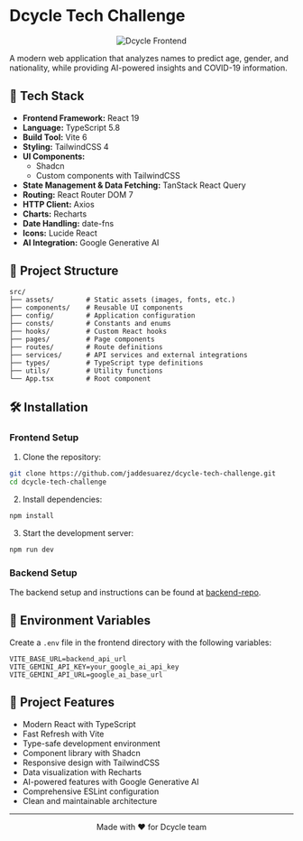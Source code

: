 # Dcycle Tech Challenge

<p align="center">
  <img src="https://img.shields.io/badge/Dcycle-Frontend-22C55E?style=for-the-badge" alt="Dcycle Frontend" />
</p>

A modern web application that analyzes names to predict age, gender, and nationality, while providing AI-powered insights and COVID-19 information.

## 🚀 Tech Stack

- **Frontend Framework:** React 19
- **Language:** TypeScript 5.8
- **Build Tool:** Vite 6
- **Styling:** TailwindCSS 4
- **UI Components:**
  - Shadcn
  - Custom components with TailwindCSS
- **State Management & Data Fetching:** TanStack React Query
- **Routing:** React Router DOM 7
- **HTTP Client:** Axios
- **Charts:** Recharts
- **Date Handling:** date-fns
- **Icons:** Lucide React
- **AI Integration:** Google Generative AI

## 📁 Project Structure

```
src/
├── assets/        # Static assets (images, fonts, etc.)
├── components/    # Reusable UI components
├── config/        # Application configuration
├── consts/        # Constants and enums
├── hooks/         # Custom React hooks
├── pages/         # Page components
├── routes/        # Route definitions
├── services/      # API services and external integrations
├── types/         # TypeScript type definitions
├── utils/         # Utility functions
└── App.tsx        # Root component
```

## 🛠️ Installation

### Frontend Setup

1. Clone the repository:

```bash
git clone https://github.com/jaddesuarez/dcycle-tech-challenge.git
cd dcycle-tech-challenge
```

2. Install dependencies:

```bash
npm install
```

3. Start the development server:

```bash
npm run dev
```

### Backend Setup

The backend setup and instructions can be found at [backend-repo](https://github.com/Dacuna97/test-backend-app.git).

## 🔧 Environment Variables

Create a `.env` file in the frontend directory with the following variables:

```env
VITE_BASE_URL=backend_api_url
VITE_GEMINI_API_KEY=your_google_ai_api_key
VITE_GEMINI_API_URL=google_ai_base_url

```

## 🧩 Project Features

- Modern React with TypeScript
- Fast Refresh with Vite
- Type-safe development environment
- Component library with Shadcn
- Responsive design with TailwindCSS
- Data visualization with Recharts
- AI-powered features with Google Generative AI
- Comprehensive ESLint configuration
- Clean and maintainable architecture

<hr/>
<p align="center">
  Made with ❤️ for Dcycle team
</p>
